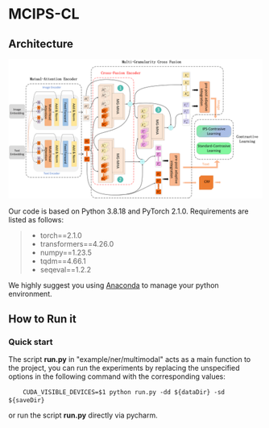 # MCIPS-CL

## Architecture

<img src="overall.png">



Our code is based on Python 3.8.18 and PyTorch 2.1.0. Requirements are listed as follows:
> - torch==2.1.0
> - transformers==4.26.0
> - numpy==1.23.5
> - tqdm==4.66.1
> - seqeval==1.2.2

We highly suggest you using [Anaconda](https://www.anaconda.com) to manage your python environment.

## How to Run it

### Quick start
The script **run.py** in "example/ner/multimodal" acts as a main function to the project, you can run the experiments by replacing the unspecified options in the following command with the corresponding values:

```shell
    CUDA_VISIBLE_DEVICES=$1 python run.py -dd ${dataDir} -sd ${saveDir}
```

or run the script **run.py** directly via pycharm.
